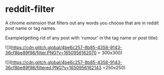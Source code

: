 # reddit-filter

A chrome extension that filters out any words you choose that are in reddit post name or tag names.

Example(getting rid of any post with 'rumour' in the tag name or post title):

![](https://cdn.glitch.global/4be6c257-8b85-4358-9143-36cf8be89f98/filter.PNG?v=1650956162070 = 300x300)

![](https://cdn.glitch.global/4be6c257-8b85-4358-9143-36cf8be89f98/filtered.PNG?v=1650956162143 =250x250)
